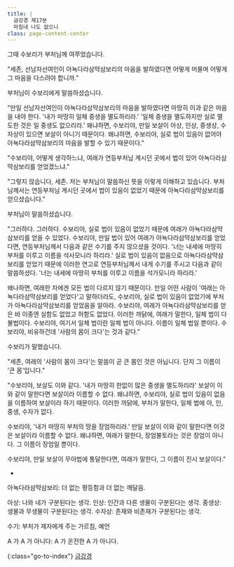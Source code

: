```yaml
---
title: |
  금강경 제17분
  마침내 나도 없으니
class: page-content-center
---
```


그때 수보리가 부처님께 여쭈었습니다.

"세존, 선남자선여인이 아뇩다라삼먁삼보리의 마음을 발하였다면
어떻게 머물며 어떻게 그 마음을 다스려야 합니까."

부처님이 수보리에게 말씀하셨습니다.

"만일 선남자선여인이 아뇩다라삼먁삼보리의 마음을 발하였다면
마땅히 이과 같은 마음을 내야 한다.
'내가 마땅히 일체 중생을 멸도하리라.'
'일체 중생을 멸도하지만 실로 멸도한 것은 일 중생도 없으리라.'
왜냐하면, 수보리야, 만일 보살이 아상, 인상, 중생상, 수자상이 있으면
보살이 아니기 때문이다.
왜냐하면, 수보리야, 실로 법이 있음이 없어야
아뇩다라삼먁삼보리의 마음을 발할 수 있기 때문이다."

"수보리야, 어떻게 생각하느냐,
여래가 연등부처님 계시던 곳에서
법이 있어 아뇩다라삼먁삼보리를 얻었겠느냐."

"그렇지 않습니다, 세존.
저는 부처님이 말씀하신 뜻을 이렇게 이해하고 있습니다.
부처님께서는 연등부처님 계시던 곳에서
법이 있음이 없었기 때문에 아뇩다라삼먁삼보리를 얻으셨습니다."

부처님이 말씀하셨습니다.

"그러하다. 그러하다.
수보리야, 실로 법이 있음이 없었기 때문에 여래가 아뇩다라삼먁삼보리를 얻을 수 있었다.
수보리야, 만일 법이 있어 여래가 아뇩다라삼먁삼보리를 얻었다면,
연등부처님께서 다음과 같은 수기를 주지 않으셨을 것이다.
'너는 내세에 마땅히 부처를 이루고 이름을 석사모니라 하리라.'
실로 법이 있음이 없음으로 아뇩다라삼먁삼보리를 얻었기 때문에
이러한 연고로 연등부처님께서 내게 수기를 주시고 다음과 같이 말씀하셨다.
'너는 내세에 마땅히 부처를 이루고 이름을 석가모니라 하리라.'

왜나하면, 여래한 자에겐 모든 법이 다르지 않기 때문이다.
만일 어떤 사람이 '여래는 아뇩다라삼먁삼보리를 얻었다'고 말하더라도,
수보리야, 실로 법이 있음이 없었기에 부처가 아뇩다라삼먁삼보리를 얻었음을 알아라.
수보리야, 여래가 아뇩다라삼먁삼보리를 얻은 바 이중엔 실함도 없었고 허함도 없었다.
이러한 까닭에, 여래가 말한다, 일체 법이 다 불법이다.
수보리야, 여기서 일체 법이란 일체 법이 아니다.
이름이 일체 법일 뿐이다.
수보리야, 비유하건데 '사람의 몸이 크다'는 것과 같다."

수보리가 말했습니다.

"세존, 여래의 '사람의 몸이 크다'는 말씀이 곧 큰 몸인 것은 아닙니다.
단지 그 이름이 '큰 몸'입니다."

"수보리야, 보살도 이와 같다.
'내가 마땅히 한없이 많은 중생을 멸도하리라'
보살이 이와 같이 말한다면 보살이라 이름할 수 없다.
왜냐하면, 수보리야, 실로 법이 있음이 없음을 이름하여 보살이라 하기 때문이다.
이러한 까닭에, 부처가 말한다, 일체 법에 아, 인, 중생, 수자가 없다.

수보리야, '내가 마땅히 부처의 땅을 장엄하리라.'
만일 보살이 이와 같이 말한다면 이것은 보살이라 이름할 수 없다.
왜냐하면, 여래가 말한다, 장엄불토라는 것은 장엄이 아니다.
그 이름이 장엄일 뿐이다.

수보리야, 만일 보살이 무아법에 통달한다면,
여래가 말한다, 그 이름이 진시 보살이다."

*

아뇩다라삼먁삼보리: 더 없는 평등함과 더 없는 깨달음.

아상: 나와 네가 구분된다는 생각.
인상: 인간과 다른 생물이 구분된다는 생각.
중생상: 생물과 무생물이 구분된다는 생각.
수자상: 존재와 비존재가 구분된다는 생각.

수기: 부처가 제자에게 주는 가르침, 예언

A 가 A 가 아니다: A 가 온전한 A 가 아니다.

{:class="go-to-index"}
[금강경](index)